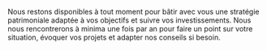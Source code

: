 Nous restons disponibles à tout moment pour bâtir avec vous une stratégie patrimoniale adaptée à vos objectifs et suivre vos investissements.
Nous nous rencontrerons à minima une fois par an pour faire un point sur votre situation, évoquer vos projets et adapter nos conseils si besoin.
